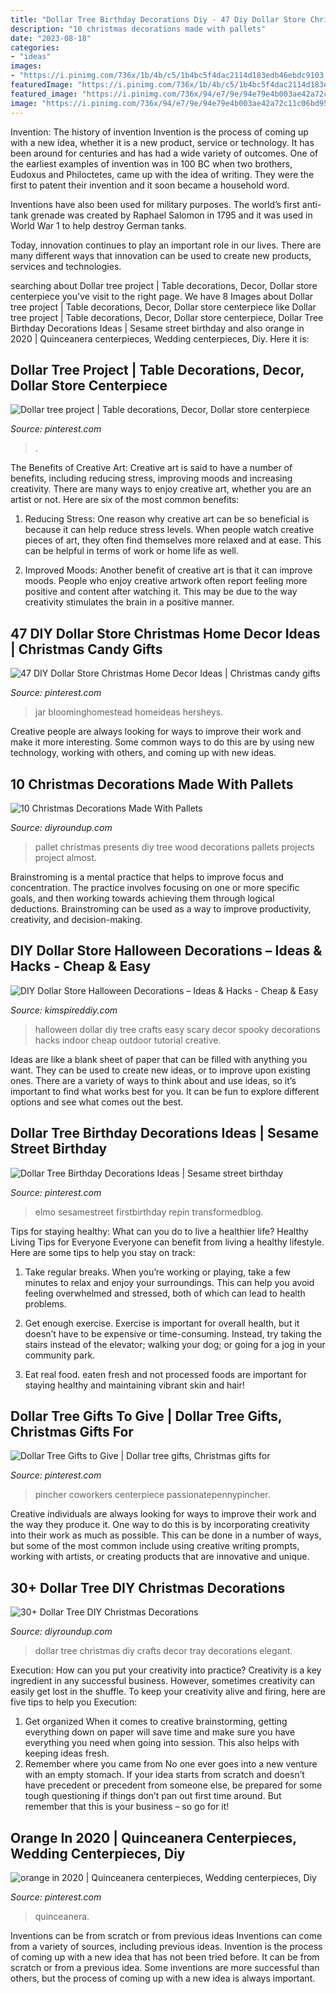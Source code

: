 ```yaml
---
title: "Dollar Tree Birthday Decorations Diy - 47 Diy Dollar Store Christmas Home Decor Ideas"
description: "10 christmas decorations made with pallets"
date: "2023-08-18"
categories:
- "ideas"
images:
- "https://i.pinimg.com/736x/1b/4b/c5/1b4bc5f4dac2114d183edb46ebdc9103.jpg"
featuredImage: "https://i.pinimg.com/736x/1b/4b/c5/1b4bc5f4dac2114d183edb46ebdc9103.jpg"
featured_image: "https://i.pinimg.com/736x/94/e7/9e/94e79e4b003ae42a72c11c06bd95e1c7--dollar-tree-trees.jpg"
image: "https://i.pinimg.com/736x/94/e7/9e/94e79e4b003ae42a72c11c06bd95e1c7--dollar-tree-trees.jpg"
---
```



Invention: The history of invention
Invention is the process of coming up with a new idea, whether it is a new product, service or technology. It has been around for centuries and has had a wide variety of outcomes. 
One of the earliest examples of invention was in 100 BC when two brothers, Eudoxus and Philoctetes, came up with the idea of writing. They were the first to patent their invention and it soon became a household word. 

Inventions have also been used for military purposes. The world’s first anti-tank grenade was created by Raphael Salomon in 1795 and it was used in World War 1 to help destroy German tanks. 

Today, innovation continues to play an important role in our lives. There are many different ways that innovation can be used to create new products, services and technologies.

	

		
searching about Dollar tree project | Table decorations, Decor, Dollar store centerpiece you've visit to the right page. We have 8 Images about Dollar tree project | Table decorations, Decor, Dollar store centerpiece like Dollar tree project | Table decorations, Decor, Dollar store centerpiece, Dollar Tree Birthday Decorations Ideas | Sesame street birthday and also orange in 2020 | Quinceanera centerpieces, Wedding centerpieces, Diy. Here it is:
		
    
## Dollar Tree Project | Table Decorations, Decor, Dollar Store Centerpiece

<img loading=lazy src="https://i.pinimg.com/736x/94/e7/9e/94e79e4b003ae42a72c11c06bd95e1c7--dollar-tree-trees.jpg" onerror="this.onerror=null;this.src='https://tse3.mm.bing.net/th?id=OIP.KtV9xoWPNqpm4vQtkgJyngHaNK&amp;pid=15.1';" alt="Dollar tree project | Table decorations, Decor, Dollar store centerpiece">

_Source: pinterest.com_

>. 

	

The Benefits of Creative Art:
Creative art is said to have a number of benefits, including reducing stress, improving moods and increasing creativity. There are many ways to enjoy creative art, whether you are an artist or not. Here are six of the most common benefits:
1. Reducing Stress: One reason why creative art can be so beneficial is because it can help reduce stress levels. When people watch creative pieces of art, they often find themselves more relaxed and at ease. This can be helpful in terms of work or home life as well.

2. Improved Moods: Another benefit of creative art is that it can improve moods. People who enjoy creative artwork often report feeling more positive and content after watching it. This may be due to the way creativity stimulates the brain in a positive manner.


    
## 47 DIY Dollar Store Christmas Home Decor Ideas | Christmas Candy Gifts

<img loading=lazy src="https://i.pinimg.com/736x/06/1b/0e/061b0ef6e4e6e618491597e3bedd7cb3.jpg" onerror="this.onerror=null;this.src='https://tse2.mm.bing.net/th?id=OIP.hw4NeVYUNSQAW8epHQWM-AHaKj&amp;pid=15.1';" alt="47 DIY Dollar Store Christmas Home Decor Ideas | Christmas candy gifts">

_Source: pinterest.com_

>jar bloominghomestead homeideas hersheys. 

	

Creative people are always looking for ways to improve their work and make it more interesting. Some common ways to do this are by using new technology, working with others, and coming up with new ideas.

    
## 10 Christmas Decorations Made With Pallets

<img loading=lazy src="http://diyroundup.com/wp-content/uploads/2016/10/Pallet-Christmas-Presents.jpg" onerror="this.onerror=null;this.src='https://tse1.mm.bing.net/th?id=OIP.uwcVkhWgHISEQBnvMHJ6ZQHaLH&amp;pid=15.1';" alt="10 Christmas Decorations Made With Pallets">

_Source: diyroundup.com_

>pallet christmas presents diy tree wood decorations pallets projects project almost. 

	

Brainstroming is a mental practice that helps to improve focus and concentration. The practice involves focusing on one or more specific goals, and then working towards achieving them through logical deductions. Brainstroming can be used as a way to improve productivity, creativity, and decision-making.

    
## DIY Dollar Store Halloween Decorations – Ideas &amp; Hacks - Cheap &amp; Easy

<img loading=lazy src="https://kimspireddiy.com/wp-content/uploads/2019/10/DIY-Halloween-Dollar-Tree-Candles.jpg" onerror="this.onerror=null;this.src='https://tse1.mm.bing.net/th?id=OIP.IESZE4q-2wSutWgCXLPj5QHaLF&amp;pid=15.1';" alt="DIY Dollar Store Halloween Decorations – Ideas &amp; Hacks - Cheap &amp; Easy">

_Source: kimspireddiy.com_

>halloween dollar diy tree crafts easy scary decor spooky decorations hacks indoor cheap outdoor tutorial creative. 

	

Ideas are like a blank sheet of paper that can be filled with anything you want. They can be used to create new ideas, or to improve upon existing ones. There are a variety of ways to think about and use ideas, so it’s important to find what works best for you. It can be fun to explore different options and see what comes out the best.

    
## Dollar Tree Birthday Decorations Ideas | Sesame Street Birthday

<img loading=lazy src="https://i.pinimg.com/736x/aa/2f/a3/aa2fa364c717103d53b54758928216b2.jpg" onerror="this.onerror=null;this.src='https://tse4.mm.bing.net/th?id=OIP.U97cG8U8Vm058hsPa6iHGgHaJ3&amp;pid=15.1';" alt="Dollar Tree Birthday Decorations Ideas | Sesame street birthday">

_Source: pinterest.com_

>elmo sesamestreet firstbirthday repin transformedblog. 

	

Tips for staying healthy: What can you do to live a healthier life?
Healthy Living Tips for Everyone
Everyone can benefit from living a healthy lifestyle. Here are some tips to help you stay on track:

1. Take regular breaks. When you’re working or playing, take a few minutes to relax and enjoy your surroundings. This can help you avoid feeling overwhelmed and stressed, both of which can lead to health problems.

2. Get enough exercise. Exercise is important for overall health, but it doesn’t have to be expensive or time-consuming. Instead, try taking the stairs instead of the elevator; walking your dog; or going for a jog in your community park.

3. Eat real food. eaten fresh and not processed foods are important for staying healthy and maintaining vibrant skin and hair!

    
## Dollar Tree Gifts To Give | Dollar Tree Gifts, Christmas Gifts For

<img loading=lazy src="https://i.pinimg.com/736x/bc/67/61/bc6761af95ec0376650fb228c6bb8baa.jpg" onerror="this.onerror=null;this.src='https://tse1.mm.bing.net/th?id=OIP.11F9kUsPrX3UZLLe3qkb_wHaLH&amp;pid=15.1';" alt="Dollar Tree Gifts to Give | Dollar tree gifts, Christmas gifts for">

_Source: pinterest.com_

>pincher coworkers centerpiece passionatepennypincher. 

	

Creative individuals are always looking for ways to improve their work and the way they produce it. One way to do this is by incorporating creativity into their work as much as possible. This can be done in a number of ways, but some of the most common include using creative writing prompts, working with artists, or creating products that are innovative and unique.

    
## 30+ Dollar Tree DIY Christmas Decorations

<img loading=lazy src="http://diyroundup.com/wp-content/uploads/2016/11/Dollar-Tree-Christmas-Tray.jpg" onerror="this.onerror=null;this.src='https://tse4.mm.bing.net/th?id=OIP.J54gHRaWh7OZVomnVkOxGgHaLH&amp;pid=15.1';" alt="30+ Dollar Tree DIY Christmas Decorations">

_Source: diyroundup.com_

>dollar tree christmas diy crafts decor tray decorations elegant. 

	

Execution: How can you put your creativity into practice?
Creativity is a key ingredient in any successful business. However, sometimes creativity can easily get lost in the shuffle. To keep your creativity alive and firing, here are five tips to help you Execution:
1. Get organized
When it comes to creative brainstorming, getting everything down on paper will save time and make sure you have everything you need when going into session. This also helps with keeping ideas fresh.
2. Remember where you came from
No one ever goes into a new venture with an empty stomach. If your idea starts from scratch and doesn’t have precedent or precedent from someone else, be prepared for some tough questioning if things don’t pan out first time around. But remember that this is your business – so go for it!

    
## Orange In 2020 | Quinceanera Centerpieces, Wedding Centerpieces, Diy

<img loading=lazy src="https://i.pinimg.com/736x/1b/4b/c5/1b4bc5f4dac2114d183edb46ebdc9103.jpg" onerror="this.onerror=null;this.src='https://tse4.mm.bing.net/th?id=OIP.4D-6j3in8dzmVr0-u6tpgwHaI5&amp;pid=15.1';" alt="orange in 2020 | Quinceanera centerpieces, Wedding centerpieces, Diy">

_Source: pinterest.com_

>quinceanera. 

	

Inventions can be from scratch or from previous ideas
Inventions can come from a variety of sources, including previous ideas. Invention is the process of coming up with a new idea that has not been tried before. It can be from scratch or from a previous idea. Some inventions are more successful than others, but the process of coming up with a new idea is always important.


